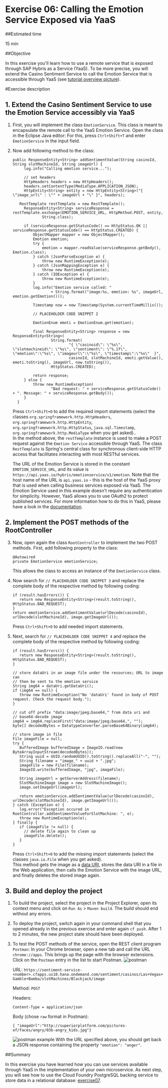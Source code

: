 # Exercise 06: Calling the Emotion Service Exposed via YaaS

##Estimated time

15 min

##Objective

In this exercise you'll learn how to use a remote service that is exposed through SAP Hybris as a Service (YaaS). To be more precise, you will extend the Casino Sentiment Service to call the Emotion Service that is accessible through YaaS (see [tutorial overview  picture](../../img/scenario_overview.png)).

#Exercise description

## 1. Extend the Casino Sentiment Service to use the Emotion Service accessibly via YaaS

1. First, you will implement the class ```EmotionService```. This class is meant to encapsulate the remote call to the YaaS Emotion Service. Open the class in the Eclipse Java editor: For this, press ```Ctrl+Shift+T``` and enter ```EmotionService``` in the input field.

2. Now add following method to the class:
   ```
   public ResponseEntity<String> addSentimentValue(String casinoId, String slotMachineId, String imageUrl) {
 	 	log.info("Calling emotion service...");

 		// set headers
 		HttpHeaders headers = new HttpHeaders();
 		headers.setContentType(MediaType.APPLICATION_JSON);
 		HttpEntity<String> entity = new HttpEntity<String>("{ \"image_url\" : \"" + imageUrl + "\" }", headers);

      RestTemplate restTemplate = new RestTemplate();
 		ResponseEntity<String> serviceResponse = restTemplate.exchange(EMOTION_SERVICE_URL, HttpMethod.POST, entity,
 				String.class);

 		if (serviceResponse.getStatusCode() == HttpStatus.OK || serviceResponse.getStatusCode() == HttpStatus.CREATED) {
 			ObjectMapper mapper = new ObjectMapper();
 			Emotion emotion;
 			try {
 				emotion = mapper.readValue(serviceResponse.getBody(), Emotion.class);
 			} catch (JsonParseException e) {
 				throw new RuntimeException(e);
 			} catch (JsonMappingException e) {
 				throw new RuntimeException(e);
 			} catch (IOException e) {
 				throw new RuntimeException(e);
 			}
 			log.info("Emotion service called: "
 					+ String.format("image:%s, emotion: %s", imageUrl, emotion.getEmotion()));

 			Timestamp now = new Timestamp(System.currentTimeMillis());

 			// PLACEHOLDER CODE SNIPPET 2 		

 			EmotionEnum emoti = EmotionEnum.get(emotion);

 			final ResponseEntity<String> response = new ResponseEntity<String>(
 					String.format(
 							"{ \"casinoid\": \"%s\", \"slotmachineid\": \"%s\", \"sentiment\": \"%.1f\", \"emotion\":\"%s\", \"imageurl\":\"%s\", \"timestamp\":\"%s\"  }",
 							casinoId, slotMachineId, emoti.getValue(), emoti.toString(), imageUrl, now.toString()),
 					HttpStatus.CREATED);

 			return response;
 		} else {
 			throw new RuntimeException(
 					"Bad request: " + serviceResponse.getStatusCode() + ". Message: " + serviceResponse.getBody());
 		}
 	 }
   ```
   Press ```Ctrl+Shift+O``` to add the required import statements (select the classes ```org.springframework.http.HttpHeaders```, ```org.springframework.http.HttpEntity```, ```org.springframework.http.HttpStatus```, ```java.sql.Timestamp```, ```org.springframework.http.MediaType``` when you get asked)..
   <br>
   In the method above, the ```restTemplate``` instance is used to make a POST request against the ```Emotion Service``` accessible through YaaS. The class ```RestTemplate``` is Spring's central class for synchronous client-side HTTP access that facilitates interacting with most RESTful services.

   The URL of the Emotion Service is stored in the constant ```EMOTION_SERVICE_URL```, and its value is ```https://api.yaas.io/hybris/emotionservice/v1/emotion```. Note that the host name of the URL is ```api.yaas.io``` - this is the host of the YaaS proxy that is used when calling business services exposed via YaaS.
   The Emotion Service used in this example doesn't require any authentication for simplicity. However, YaaS allows you to use OAuth2 to protect published services. For more information how to do this in YaaS, please have a look in the [documentation](https://devportal.yaas.io/services/oauth2/latest/index.html).  

## 2. Implement the POST methods of the RootController

3. Now, open again the class ```RootController``` to implement the two POST methods. First, add following property to the class:
   ```
   @Autowired
   private EmotionService emotionService;
   ```
   This allows the class to access an instance of the ```EmotionService``` class.

4. Now search for ```// PLACEHOLDER CODE SNIPPET 3``` and replace the complete body of the respective method by following coding:
   ```
   if (result.hasErrors()) {
      return new ResponseEntity<String>(result.toString(), HttpStatus.BAD_REQUEST);
   }
   return emotionService.addSentimentValue(urlDecode(casinoId), urlDecode(slotMachineId), image.getImageUrl());
   ```
   Press ```Ctrl+Shift+O``` to add needed import statements.

5. Next, search for ```// PLACEHOLDER CODE SNIPPET 4``` and replace the complete body of the respective method by following coding:
   ```
   if (result.hasErrors()) {
      return new ResponseEntity<String>(result.toString(), HttpStatus.BAD_REQUEST);
   }

   // store dataUri in an image file under the resources; URL to image can
   // then be sent to the emotion service
   String img64 = dataUri.getDataUri();
   if (img64 == null) {
      throw new RuntimeException("No 'dataUri' found in body of POST request. Check the request body.");
   }

   // cut off prefix "data:image/jpeg;base64," from data uri and
   // base64-decode image
   img64 = img64.replaceFirst("data:image/jpeg;base64,", "");
   byte[] decodedBytes = DatatypeConverter.parseBase64Binary(img64);

   // store image in file
   File imageFile = null;
   try {
      BufferedImage bufferedImage = ImageIO.read(new ByteArrayInputStream(decodedBytes));
      String uuid = UUID.randomUUID().toString().replaceAll("-", "");
      String filename = "image_" + uuid + ".jpg";
      imageFile = new File(filename);
      ImageIO.write(bufferedImage, "jpg", imageFile);

      String imageUrl = getServerAddress(filename);
      SlotMachineImage image = new SlotMachineImage();
      image.setImageUrl(imageUrl);

      return emotionService.addSentimentValue(urlDecode(casinoId), urlDecode(slotMachineId), image.getImageUrl());
   } catch (Exception e) {
      log.error("Exception occured in RootController.addSentimentValueForSlotMachine: ", e);
      throw new RuntimeException(e);
   } finally {
      if (imageFile != null) {
        // delete file again to clean up
        imageFile.delete();
      }
   }   
   ```
   Press ```Ctrl+Shift+O``` to add the missing import statements (select the classes ```java.io.File``` when you get asked).
   <br>
   This method gets the image as a [data URI](https://en.wikipedia.org/wiki/Data_URI_scheme), stores the data URI in a file in the Web application, then calls the Emotion Service with the image URL, and finally deletes the stored image again.

## 3. Build and deploy the project

1. To build the project, select the project in the Project Explorer, open its context menu and click on ```Run As``` > ```Maven build```. The build should end without any errors.

2. To deploy the project, switch again in your command shell that you opened already in the previous exercise and enter again ```cf push```. After 1 to 2 minutes, the new project state should have been deployed.

3. To test the POST methods of the service, open the REST client program ```Postman```: In your Chrome browser, open a new tab and call the URL ```chrome://apps```. This brings up the page with the browser extensions. Click on the ```Postman``` entry in the list to start Postman.
   ![postman](../../img/img06_01.png?raw=true)

   URL: ```https://sentiment-service-<number>.cfapps.us10.hana.ondemand.com/sentiment/casinos/Las+Vegas+Gamble+Bamba/slotMachines/Blackjack/image```

   Method: ```POST```

   Headers:
   ```
   Content-Type = application/json
   ```

   Body (chose ```raw``` format in Postman):
   ```
   { "imageUrl":"http://superiorplatform.com/pictures-of/faces/angry/03b-angry_kids.jpg"}
   ```
   ![postman example](../../img/img06_02.png?raw=true)
   With the URL specified above, you should get back a JSON response containing the property ```"emotion": "anger"```.

##Summary

In this exercise you have learned how you can use services available through YaaS in the implementation of your own microservice. As next step, you will see how to use the Cloud Foundry PostgreSQL backing service to store data in a relational database: [exercise07](../exercise07).
